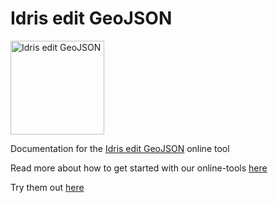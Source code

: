 # Idris edit GeoJSON

<img src="/idris-maps/idris-tools-docs/master/img/tool-query.png" alt="Idris edit GeoJSON" width="150" />

Documentation for the [Idris edit GeoJSON](http://www.idris-maps.com/tools/query) online tool

Read more about how to get started with our online-tools [here](https://github.com/idris-maps/idris-tools-docs/tree/master/get-started)

Try them out [here](http://www.idris-maps.com)


